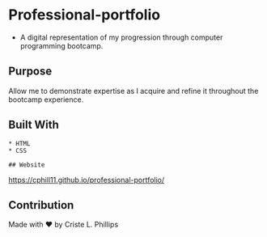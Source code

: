 # Professional-portfolio
  * A digital representation of my progression through computer programming bootcamp.

  ## Purpose
  Allow me to demonstrate expertise as I acquire and refine it throughout the bootcamp experience.
  
  ## Built With
    * HTML
    * CSS

	## Website
  https://cphill11.github.io/professional-portfolio/
	
  ## Contribution
  Made with ❤️ by Criste L. Phillips
